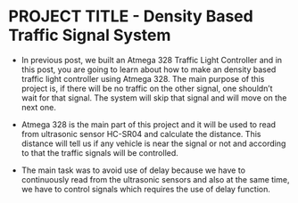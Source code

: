 # PROJECT TITLE - Density Based Traffic Signal System

* In previous post, we built an Atmega 328 Traffic Light Controller and in this post, you are going to learn about how to make an density based traffic light controller using Atmega 328. The main purpose of this project is, if there will be no traffic on the other signal, one shouldn’t wait for that signal. The system will skip that signal and will move on the next one.

* Atmega 328 is the main part of this project and it will be used to read from ultrasonic sensor HC-SR04 and calculate the distance. This distance will tell us if any vehicle is near the signal or not and according to that the traffic signals will be controlled.

* The main task was to avoid use of delay because we have to continuously read from the ultrasonic sensors and also at the same time, we have to control signals which requires the use of delay function.


